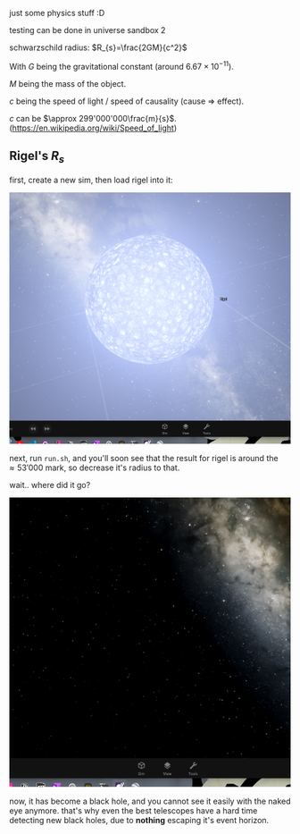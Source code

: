 just some physics stuff :D

testing can be done in universe sandbox 2

schwarzschild radius: $R_{s}=\frac{2GM}{c^2}$

With $G$ being the gravitational constant (around $6.67\times10^{-11}$).

$M$ being the mass of the object.

$c$ being the speed of light / speed of causality (cause => effect).

$c$ can be $\approx 299'000'000\frac{m}{s}$. (https://en.wikipedia.org/wiki/Speed_of_light)

## Rigel's $R_s$

first, create a new sim, then load rigel into it:

![1715028843390](image/README/1715028843390.png)

next, run `run.sh`, and you'll soon see that the result for rigel is around the $\approx 53'000$ mark, so decrease it's radius to that.

wait.. where did it go?

![1715028992669](image/README/1715028992669.png)

now, it has become a black hole, and you cannot see it easily with the naked eye anymore. that's why even the best telescopes have a hard time detecting new black holes, due to **nothing** escaping it's event horizon.

